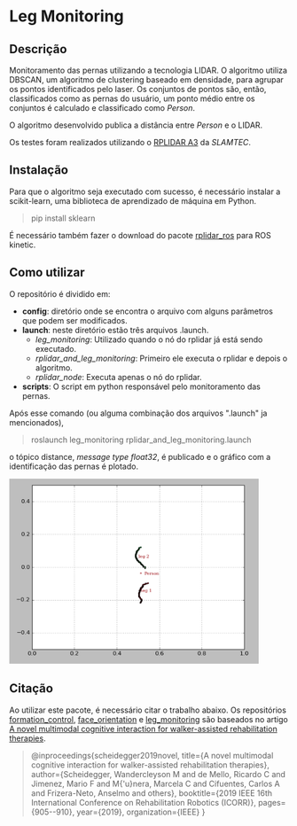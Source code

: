 #  Leg Monitoring
## Descrição
Monitoramento das pernas utilizando a tecnologia LIDAR.  O algoritmo utiliza DBSCAN, um algoritmo de clustering baseado em densidade, para agrupar os pontos identificados pelo laser. Os conjuntos de pontos são, então, classificados como as pernas do usuário, um ponto médio entre os conjuntos é calculado e classificado como *Person*. 

O algoritmo desenvolvido publica a distância entre *Person* e o LIDAR. 

Os testes foram realizados utilizando o [RPLIDAR A3](https://www.slamtec.com/en/Lidar/A3) da *SLAMTEC*.

## Instalação
Para que o algoritmo seja executado com sucesso, é necessário instalar a scikit-learn, uma biblioteca de aprendizado de máquina em Python.
>pip install sklearn

É necessário também fazer o download do pacote [rplidar_ros](https://index.ros.org//p/rplidar_ros/#kinetic) para ROS kinetic.

## Como utilizar
O repositório é dividido em:
* **config**: diretório onde se encontra o arquivo com alguns parâmetros que podem ser modificados.
* **launch**: neste diretório estão três arquivos .launch. 
	* *leg_monitoring*: Utilizado quando o nó do rplidar já está sendo executado.
	* *rplidar_and_leg_monitoring*: Primeiro ele executa o rplidar e depois o algoritmo.
	* *rplidar_node*: Executa apenas o nó do rplidar.
* **scripts**: O script em python  responsável pelo monitoramento das pernas.

Após esse comando (ou alguma combinação dos arquivos ".launch" ja mencionados),
>roslaunch leg_monitoring rplidar_and_leg_monitoring.launch

o tópico distance, *message type float32*, é publicado e o gráfico com a identificação das pernas é plotado.

<img src="images/leg_monitoring.png" width="450">

## Citação
Ao utilizar este pacote, é necessário citar o trabalho abaixo. Os repositórios [formation_control](https://github.com/ufescloudwalker/formation_control), [face_orientation](https://github.com/ufescloudwalker/face_orientation) e [leg_monitoring](https://github.com/ufescloudwalker/leg_monitoring) são baseados no artigo [A novel multimodal cognitive interaction for walker-assisted rehabilitation therapies](https://ieeexplore.ieee.org/abstract/document/8779469/).

>@inproceedings{scheidegger2019novel,
  title={A novel multimodal cognitive interaction for walker-assisted rehabilitation therapies},
  author={Scheidegger, Wandercleyson M and de Mello, Ricardo C and Jimenez, Mario F and M{\'u}nera, Marcela C and Cifuentes, Carlos A and Frizera-Neto, Anselmo and others},
  booktitle={2019 IEEE 16th International Conference on Rehabilitation Robotics (ICORR)},
  pages={905--910},
  year={2019},
  organization={IEEE}
}
